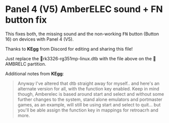 # Panel 4 (V5) AmberELEC sound + FN button fix

This fixes both, the missing sound and the non-working <kbd>FN</kbd> button (Button 16) on devices with Panel 4 (V5).

Thanks to **KEgg** from Discord for editing and sharing this file!

Just replace the 📄rk3326-rg351mp-linux.dtb with the file above on the 📁AMBRELC partition.

Additional notes from **KEgg**:

> Anyway I've altered that dtb straight away for myself.. and here's an alternate version for all, with the function key enabled.
Keep in mind though, Amberelec is based around start and select and without some further changes to  the system, stand alone emulators and portmaster games, as an example, will still be using start and select to quit... but you'll be able assign the function key in mappings for retroacrh and more.
